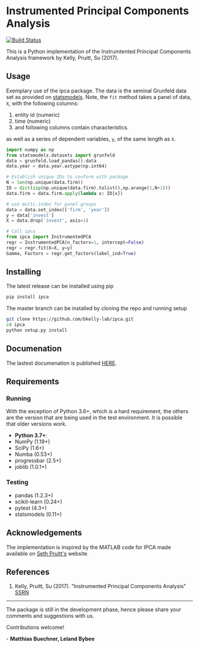 # Instrumented Principal Components Analysis
[![Build Status](https://travis-ci.org/bkelly-lab/ipca.svg?branch=master)](https://travis-ci.org/bkelly-lab/ipca)

This is a Python implementation of the Instrumtented Principal Components Analysis framework by Kelly, Pruitt, Su (2017).


## Usage

Exemplary use of the ipca package. The data is the seminal Grunfeld data set as provided on [statsmodels](http://www.statsmodels.org). Note, the `fit` method
takes a panel of data, `X`, with the following columns:

1. entity id (numeric)
2. time (numeric)
3. and following columns contain characteristics.

as well as a series of dependent variables, `y`, of the same length as `X`.

```python
import numpy as np
from statsmodels.datasets import grunfeld
data = grunfeld.load_pandas().data
data.year = data.year.astype(np.int64)

# Establish unique IDs to conform with package
N = len(np.unique(data.firm))
ID = dict(zip(np.unique(data.firm).tolist(),np.arange(1,N+1)))
data.firm = data.firm.apply(lambda x: ID[x])

# use multi-index for panel groups
data = data.set_index(['firm', 'year'])
y = data['invest']
X = data.drop('invest', axis=1)

# Call ipca
from ipca import InstrumentedPCA
regr = InstrumentedPCA(n_factors=1, intercept=False)
regr = regr.fit(X=X, y=y)
Gamma, Factors = regr.get_factors(label_ind=True)
```

## Installing

The latest release can be installed using pip

```bash
pip install ipca
```

The master branch can be installed by cloning the repo and running setup

```bash
git clone https://github.com/bkelly-lab/ipca.git
cd ipca
python setup.py install
```

## Documenation
The lastest documenation is published [HERE](https://bkelly-lab.github.io/ipca/).

## Requirements

### Running

With the exception of Python 3.6+, which is a hard requirement, the
others are the version that are being used in the test environment.  It
is possible that older versions work.

* **Python 3.7+**:
* NumPy (1.19+)
* SciPy (1.6+)
* Numba (0.53+)
* progressbar (2.5+)
* joblib (1.0.1+)

### Testing

* pandas (1.2.3+)
* scikit-learn (0.24+)
* pytest (4.3+)
* statsmodels (0.11+)

## Acknowledgements
The implementation is inspired by the MATLAB code for IPCA made available on [Seth Pruitt's](https://sethpruitt.net/research/) website.

## References

1. Kelly, Pruitt, Su (2017). "Instrumented Principal Components Analysis" [SSRN](https://ssrn.com/abstract=2983919)

-----

The package is still in the development phase, hence please share your comments and suggestions with us.

Contributions welcome!

\- **Matthias Buechner, Leland Bybee**
